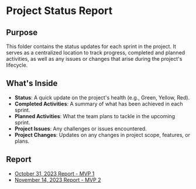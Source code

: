# Project Status Report

## Purpose
This folder contains the status updates for each sprint in the project. It serves as a centralized location to track progress, completed and planned activities, as well as any issues or changes that arise during the project's lifecycle.

## What's Inside
- **Status**: A quick update on the project's health (e.g., Green, Yellow, Red).
- **Completed Activities**: A summary of what has been achieved in each sprint.
- **Planned Activities**: What the team plans to tackle in the upcoming sprint.
- **Project Issues**: Any challenges or issues encountered.
- **Project Changes**: Updates on any changes in project scope, features, or plans.

## Report
- [October 31, 2023 Report - MVP 1](https://github.com/dav1dk1m/BlinkBoost/blob/main/ProjectReport/Project%20Status%20Report%20-%20MVP%201.pdf)
- [November 14, 2023 Report - MVP 2](https://github.com/dav1dk1m/BlinkBoost/blob/main/ProjectReport/Project%20Status%20Report%20-%20MVP%202.pdf)

